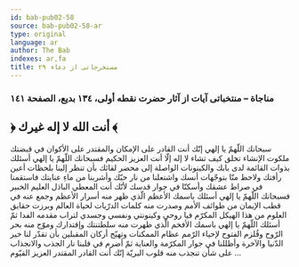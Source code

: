 ```yaml
---
id: bab-pub02-58
source: bab-pub02-58-ar
type: original
language: ar
author: The Bab
indexes: ar,fa
title: مستخرجاتى از دعاء ۲۹
---
```

### مناجاة – منتخباتى آيات از آثار حضرت نقطه أولى، ۱۳٤ بديع، الصفحة ۱٤۱

## ﴿ أنت الله لا إله غيرك ﴾

سبحانك اللّهمّ يا إلهي إنّك أنت القادر على الإمكان والمقتدر على الأكوان في قبضتك ملكوت الإنشاء تخلق كيف تشاء لا إله إلّا أنت العزيز الحكيم فسبحانك اللّهمّ يا إلهي أسئلك بذوات القائمة لدى بابك والكينونات الواصلة إلى محضر لقائك بأن تنظر إلينا بلحظات أعين رأفتك ولاحظ منّا بتوجّهات أنسك واشتعلنا من نار حبّك وأشربنا من ماءِ عنايتك فاستقمنا في صراط عشقك وأسكنّا في جوار قدسك لأنّك أنت المعطي الباذل العليم الخبير فسبحانك اللّهمّ يا إلهي أسئلك باسمك الأعظم الّذي ظهر منه أسرار الأعظم وجمع عنه في قطب الإيمان من طوائف الأمم وصدرت منه كلمات الدرّيات لحياة العالم وبرزت حقايق العلوم من هذا الهيكل المكرّم فيا روحي وكينونتي ونفسي وجسدي لتراب مقدمه الفدا ثمّ أسئلك اللّهمّ يا إلهي باسمك الأفخم الّذي ظهرت منه سلطتنتك وإقتدارك وموّج منه بحر الرّوح وقُلزم الفتوح لإحياء الرّمم عظام الممكنات وتهيّج أركان المقبلين بأن تقدّر لنا خير الدّنيا والآخرة وأظللنا في جوار المكرّمة والعناية ثمّ أضرم في قلبنا نار الجذب والانجذاب على شأن تنجذب منه قلوب البريّة إنّك أنت القادر المقتدر العزيز القيّوم ...